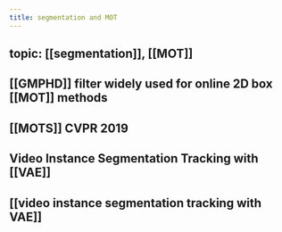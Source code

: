 ```yaml
---
title: segmentation and MOT
---
```


## topic: [[segmentation]], [[MOT]]
##
## [[GMPHD]] filter widely used for online 2D box [[MOT]] methods
## [[MOTS]] CVPR 2019
## Video Instance Segmentation Tracking with [[VAE]]
## [[video instance segmentation tracking with VAE]]
